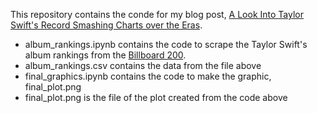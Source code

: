 This repository contains the conde for my blog post, [A Look Into Taylor Swift's Record Smashing Charts over the 
Eras](https://marykebbert.github.io/stat386-projects/2022/12/07/datastory.html).

- album_rankings.ipynb contains the code to scrape the Taylor Swift's album rankings from the [Billboard 
200](https://www.billboard.com/charts/billboard-200/).  
- album_rankings.csv contains the data from the file above  
- final_graphics.ipynb contains the code to make the graphic, final_plot.png  
- final_plot.png is the file of the plot created from the code above
